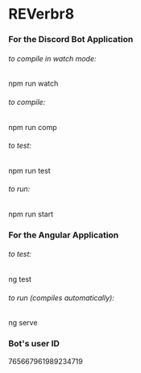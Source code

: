 # REVerbr8
### For the Discord Bot Application
###### to compile in watch mode:
npm run watch
###### to compile:
npm run comp
###### to test:
npm run test
###### to run:
npm run start
### For the Angular Application
###### to test:
ng test
###### to run (compiles automatically):
ng serve
### Bot's user ID
765667961989234719